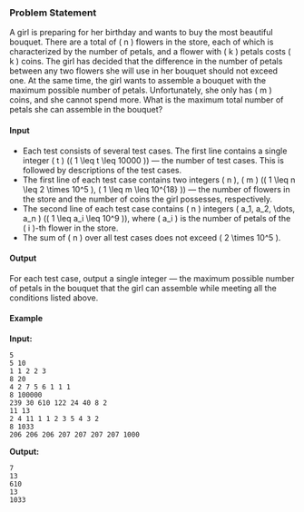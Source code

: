 ### Problem Statement

A girl is preparing for her birthday and wants to buy the most beautiful bouquet. There are a total of \( n \) flowers in the store, each of which is characterized by the number of petals, and a flower with \( k \) petals costs \( k \) coins. The girl has decided that the difference in the number of petals between any two flowers she will use in her bouquet should not exceed one. At the same time, the girl wants to assemble a bouquet with the maximum possible number of petals. Unfortunately, she only has \( m \) coins, and she cannot spend more. What is the maximum total number of petals she can assemble in the bouquet?

#### Input
- Each test consists of several test cases. The first line contains a single integer \( t \) (\( 1 \leq t \leq 10000 \)) — the number of test cases. This is followed by descriptions of the test cases.
- The first line of each test case contains two integers \( n \), \( m \) (\( 1 \leq n \leq 2 \times 10^5 \), \( 1 \leq m \leq 10^{18} \)) — the number of flowers in the store and the number of coins the girl possesses, respectively.
- The second line of each test case contains \( n \) integers \( a_1, a_2, \dots, a_n \) (\( 1 \leq a_i \leq 10^9 \)), where \( a_i \) is the number of petals of the \( i \)-th flower in the store.
- The sum of \( n \) over all test cases does not exceed \( 2 \times 10^5 \).

#### Output
For each test case, output a single integer — the maximum possible number of petals in the bouquet that the girl can assemble while meeting all the conditions listed above.

#### Example

**Input:**

```
5
5 10
1 1 2 2 3
8 20
4 2 7 5 6 1 1 1
8 100000
239 30 610 122 24 40 8 2
11 13
2 4 11 1 1 2 3 5 4 3 2
8 1033
206 206 206 207 207 207 207 1000
```

**Output:**

```
7
13
610
13
1033
```